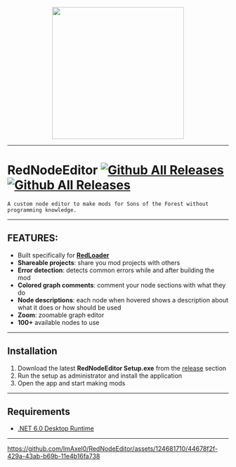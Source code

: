 <p align="center">
 <img src="https://i.imgur.com/O1maQtJ.png" width="300" height="300" />
</p>

---

# RedNodeEditor [![Github All Releases](https://img.shields.io/github/downloads/ImAxel0/RedNodeEditor/total.svg)]()  [![Github All Releases](https://img.shields.io/github/v/release/ImAxel0/RedNodeEditor)]()
    A custom node editor to make mods for Sons of the Forest without programming knowledge.

---
 ## FEATURES:
 - Built specifically for [**RedLoader**](https://github.com/ToniMacaroni/RedLoader/tree/main)
 - **Shareable projects**: share you mod projects with others
 - **Error detection**: detects common errors while and after building the mod
 - **Colored graph comments**: comment your node sections with what they do
 - **Node descriptions**: each node when hovered shows a description about what it does or how should be used
 - **Zoom**: zoomable graph editor
 - **100+** available nodes to use

---
## Installation
1. Download the latest **RedNodeEditor Setup.exe** from the [release](https://github.com/ImAxel0/RedNodeEditor/releases) section
2. Run the setup as administrator and install the application
3. Open the app and start making mods

---
## Requirements
- [.NET 6.0 Desktop Runtime](https://dotnet.microsoft.com/en-us/download/dotnet/6.0#runtime-6.0.15)

---
https://github.com/ImAxel0/RedNodeEditor/assets/124681710/44678f2f-429a-43ab-b69b-11e4b16fa738

